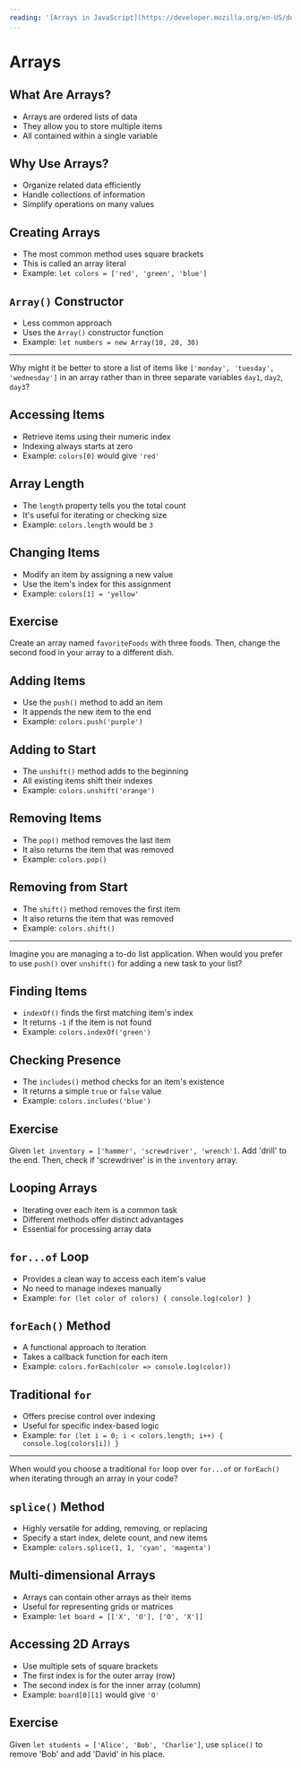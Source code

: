 ```yaml
---
reading: '[Arrays in JavaScript](https://developer.mozilla.org/en-US/docs/Learn_web_development/Core/Scripting/Arrays)'
...
```


# Arrays

## What Are Arrays?

- Arrays are ordered lists of data
- They allow you to store multiple items
- All contained within a single variable

## Why Use Arrays?

- Organize related data efficiently
- Handle collections of information
- Simplify operations on many values

## Creating Arrays

- The most common method uses square brackets
- This is called an array literal
- Example: `let colors = ['red', 'green', 'blue']`

## `Array()` Constructor

- Less common approach
- Uses the `Array()` constructor function
- Example: `let numbers = new Array(10, 20, 30)`

---

Why might it be better to store a list of items like `['monday', 'tuesday', 'wednesday']` in an array rather than in three separate variables `day1`, `day2`, `day3`?

## Accessing Items

- Retrieve items using their numeric index
- Indexing always starts at zero
- Example: `colors[0]` would give `'red'`

## Array Length

- The `length` property tells you the total count
- It's useful for iterating or checking size
- Example: `colors.length` would be `3`

## Changing Items

- Modify an item by assigning a new value
- Use the item's index for this assignment
- Example: `colors[1] = 'yellow'`

## Exercise

Create an array named `favoriteFoods` with three foods. Then, change the second food in your array to a different dish.

## Adding Items

- Use the `push()` method to add an item
- It appends the new item to the end
- Example: `colors.push('purple')`

## Adding to Start

- The `unshift()` method adds to the beginning
- All existing items shift their indexes
- Example: `colors.unshift('orange')`

## Removing Items

- The `pop()` method removes the last item
- It also returns the item that was removed
- Example: `colors.pop()`

## Removing from Start

- The `shift()` method removes the first item
- It also returns the item that was removed
- Example: `colors.shift()`

---

Imagine you are managing a to-do list application. When would you prefer to use `push()` over `unshift()` for adding a new task to your list?

## Finding Items

- `indexOf()` finds the first matching item's index
- It returns `-1` if the item is not found
- Example: `colors.indexOf('green')`

## Checking Presence

- The `includes()` method checks for an item's existence
- It returns a simple `true` or `false` value
- Example: `colors.includes('blue')`

## Exercise

Given `let inventory = ['hammer', 'screwdriver', 'wrench']`. Add 'drill' to the end. Then, check if 'screwdriver' is in the `inventory` array.

## Looping Arrays

- Iterating over each item is a common task
- Different methods offer distinct advantages
- Essential for processing array data

## `for...of` Loop

- Provides a clean way to access each item's value
- No need to manage indexes manually
- Example: `for (let color of colors) { console.log(color) }`

## `forEach()` Method

- A functional approach to iteration
- Takes a callback function for each item
- Example: `colors.forEach(color => console.log(color))`

## Traditional `for`

- Offers precise control over indexing
- Useful for specific index-based logic
- Example: `for (let i = 0; i < colors.length; i++) { console.log(colors[i]) }`

---

When would you choose a traditional `for` loop over `for...of` or `forEach()` when iterating through an array in your code?

## `splice()` Method

- Highly versatile for adding, removing, or replacing
- Specify a start index, delete count, and new items
- Example: `colors.splice(1, 1, 'cyan', 'magenta')`

## Multi-dimensional Arrays

- Arrays can contain other arrays as their items
- Useful for representing grids or matrices
- Example: `let board = [['X', 'O'], ['O', 'X']]`

## Accessing 2D Arrays

- Use multiple sets of square brackets
- The first index is for the outer array (row)
- The second index is for the inner array (column)
- Example: `board[0][1]` would give `'O'`

## Exercise

Given `let students = ['Alice', 'Bob', 'Charlie']`, use `splice()` to remove 'Bob' and add 'David' in his place.
